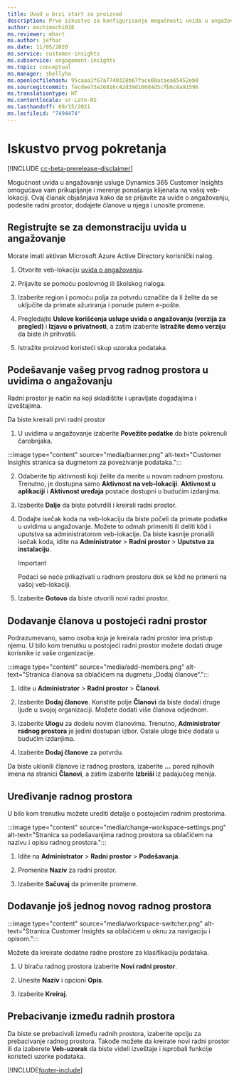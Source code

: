 ```yaml
---
title: Uvod u brzi start za proizvod
description: Prvo iskustvo za konfigurisanje mogućnosti uvida u angažovanje.
author: mochimochi016
ms.reviewer: mhart
ms.author: jefhar
ms.date: 11/05/2020
ms.service: customer-insights
ms.subservice: engagement-insights
ms.topic: conceptual
ms.manager: shellyha
ms.openlocfilehash: 95caaa1f67a7740328b67face00acaea65452eb0
ms.sourcegitcommit: fecdee73e26816c42d39d160d4d5cfb6c8a91596
ms.translationtype: HT
ms.contentlocale: sr-Latn-RS
ms.lasthandoff: 09/15/2021
ms.locfileid: "7494474"
---
```

# <a name="first-run-experience"></a>Iskustvo prvog pokretanja

[!INCLUDE [cc-beta-prerelease-disclaimer](includes/cc-beta-prerelease-disclaimer.md)]

Mogućnost uvida u angažovanje usluge Dynamics 365 Customer Insights omogućava vam prikupljanje i merenje ponašanja klijenata na vašoj veb-lokaciji. Ovaj članak objašnjava kako da se prijavite za uvide o angažovanju, podesite radni prostor, dodajete članove u njega i unosite promene.

## <a name="sign-up-for-a-demo-of-engagement-insights"></a>Registrujte se za demonstraciju uvida u angažovanje

Morate imati aktivan Microsoft Azure Active Directory korisnički nalog. 

1. Otvorite veb-lokaciju [uvida o angažovanju](https://home.ci.ai.dynamics.com/app/engagement-insights). 

1. Prijavite se pomoću poslovnog ili školskog naloga.

1. Izaberite region i pomoću polja za potvrdu označite da li želite da se uključite da primate ažuriranja i ponude putem e-pošte.

1. Pregledajte **Uslove korišćenja usluge uvida o angažovanju (verzija za pregled)** i **Izjavu o privatnosti**, a zatim izaberite **Istražite demo verziju** da biste ih prihvatili.

1. Istražite proizvod koristeći skup uzoraka podataka. 

## <a name="set-up-your-first-workspace-in-engagement-insights"></a>Podešavanje vašeg prvog radnog prostora u uvidima o angažovanju

Radni prostor je način na koji skladištite i upravljate događajima i izveštajima.

Da biste kreirali prvi radni prostor

1. U uvidima u angažovanje izaberite **Povežite podatke** da biste pokrenuli čarobnjaka. 

:::image type="content" source="media/banner.png" alt-text="Customer Insights stranica sa dugmetom za povezivanje podataka.":::

2. Odaberite tip aktivnosti koji želite da merite u novom radnom prostoru. Trenutno, je dostupna samo **Aktivnost na veb-lokaciji**. **Aktivnost u aplikaciji** i **Aktivnost uređaja** postaće dostupni u budućim izdanjima.

1. Izaberite **Dalje** da biste potvrdili i kreirali radni prostor.

1. Dodajte isečak koda na veb-lokaciju da biste počeli da primate podatke u uvidima u angažovanje. Možete to odmah primeniti ili deliti kôd i uputstva sa administratorom veb-lokacije. Da biste kasnije pronašli isečak koda, idite na **Administrator** > **Radni prostor** > **Uputstvo za instalaciju**.

   > [!IMPORTANT]
   > Podaci se neće prikazivati u radnom prostoru dok se kôd ne primeni na vašoj veb-lokaciji.

1. Izaberite **Gotovo** da biste otvorili novi radni prostor. 

## <a name="add-members-to-an-existing-workspace"></a>Dodavanje članova u postojeći radni prostor

Podrazumevano, samo osoba koja je kreirala radni prostor ima pristup njemu. U bilo kom trenutku u postojeći radni prostor možete dodati druge korisnike iz vaše organizacije.

:::image type="content" source="media/add-members.png" alt-text="Stranica članova sa oblačićem na dugmetu „Dodaj članove“.":::

1. Idite u **Administrator** > **Radni prostor** > **Članovi**.

2. Izaberite **Dodaj članove**. Koristite polje **Članovi** da biste dodali druge ljude u svojoj organizaciji. Možete dodati više članova odjednom.

3. Izaberite **Ulogu** za dodelu novim članovima. Trenutno, **Administrator radnog prostora** je jedini dostupan izbor. Ostale uloge biće dodate u budućim izdanjima.

4. Izaberite **Dodaj članove** za potvrdu.

Da biste uklonili članove iz radnog prostora, izaberite **...** pored njihovih imena na stranici **Članovi**, a zatim izaberite **Izbriši** iz padajućeg menija.

## <a name="edit-a-workspace"></a>Uređivanje radnog prostora

U bilo kom trenutku možete urediti detalje o postojećim radnim prostorima.

:::image type="content" source="media/change-workspace-settings.png" alt-text="Stranica sa podešavanjima radnog prostora sa oblačićem na nazivu i opisu radnog prostora.":::

1. Idite na **Administrator** > **Radni prostor** > **Podešavanja**.

1. Promenite **Naziv** za radni prostor.

1. Izaberite **Sačuvaj** da primenite promene.

## <a name="add-another-new-workspace"></a>Dodavanje još jednog novog radnog prostora

:::image type="content" source="media/workspace-switcher.png" alt-text="Stranica Customer Insights sa oblačićem u oknu za navigaciju i opisom.":::

Možete da kreirate dodatne radne prostore za klasifikaciju podataka.

1. U biraču radnog prostora izaberite **Novi radni prostor**.

1. Unesite **Naziv** i opcioni **Opis**.

1. Izaberite **Kreiraj**.

## <a name="switch-between-workspaces"></a>Prebacivanje između radnih prostora

Da biste se prebacivali između radnih prostora, izaberite opciju za prebacivanje radnog prostora. Takođe možete da kreirate novi radni prostor ili da izaberete **Veb-uzorak** da biste videli izveštaje i isprobali funkcije koristeći uzorke podataka. 



[!INCLUDE[footer-include](../includes/footer-banner.md)]